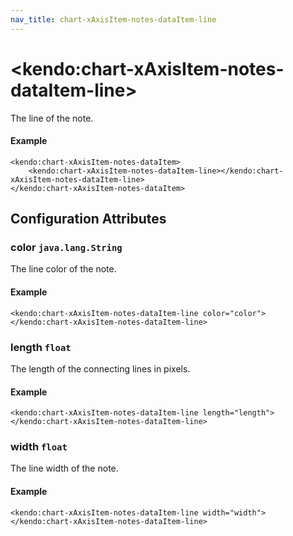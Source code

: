 ```yaml
---
nav_title: chart-xAxisItem-notes-dataItem-line
---
```


# \<kendo:chart-xAxisItem-notes-dataItem-line\>

The line of the note.

#### Example
    <kendo:chart-xAxisItem-notes-dataItem>
        <kendo:chart-xAxisItem-notes-dataItem-line></kendo:chart-xAxisItem-notes-dataItem-line>
    </kendo:chart-xAxisItem-notes-dataItem>

## Configuration Attributes

### color `java.lang.String`

The line color of the note.

#### Example
    <kendo:chart-xAxisItem-notes-dataItem-line color="color">
    </kendo:chart-xAxisItem-notes-dataItem-line>

### length `float`

The length of the connecting lines in pixels.

#### Example
    <kendo:chart-xAxisItem-notes-dataItem-line length="length">
    </kendo:chart-xAxisItem-notes-dataItem-line>

### width `float`

The line width of the note.

#### Example
    <kendo:chart-xAxisItem-notes-dataItem-line width="width">
    </kendo:chart-xAxisItem-notes-dataItem-line>

